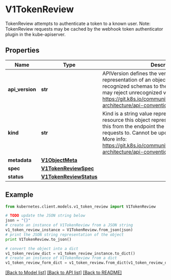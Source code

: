 # V1TokenReview

TokenReview attempts to authenticate a token to a known user. Note: TokenReview requests may be cached by the webhook token authenticator plugin in the kube-apiserver.

## Properties
Name | Type | Description | Notes
------------ | ------------- | ------------- | -------------
**api_version** | **str** | APIVersion defines the versioned schema of this representation of an object. Servers should convert recognized schemas to the latest internal value, and may reject unrecognized values. More info: https://git.k8s.io/community/contributors/devel/sig-architecture/api-conventions.md#resources | [optional] 
**kind** | **str** | Kind is a string value representing the REST resource this object represents. Servers may infer this from the endpoint the kubernetes.client submits requests to. Cannot be updated. In CamelCase. More info: https://git.k8s.io/community/contributors/devel/sig-architecture/api-conventions.md#types-kinds | [optional] 
**metadata** | [**V1ObjectMeta**](V1ObjectMeta.md) |  | [optional] 
**spec** | [**V1TokenReviewSpec**](V1TokenReviewSpec.md) |  | 
**status** | [**V1TokenReviewStatus**](V1TokenReviewStatus.md) |  | [optional] 

## Example

```python
from kubernetes.client.models.v1_token_review import V1TokenReview

# TODO update the JSON string below
json = "{}"
# create an instance of V1TokenReview from a JSON string
v1_token_review_instance = V1TokenReview.from_json(json)
# print the JSON string representation of the object
print V1TokenReview.to_json()

# convert the object into a dict
v1_token_review_dict = v1_token_review_instance.to_dict()
# create an instance of V1TokenReview from a dict
v1_token_review_form_dict = v1_token_review.from_dict(v1_token_review_dict)
```
[[Back to Model list]](../README.md#documentation-for-models) [[Back to API list]](../README.md#documentation-for-api-endpoints) [[Back to README]](../README.md)


